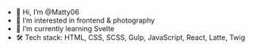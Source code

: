 - 👋 Hi, I’m @Matty06
- 👀 I’m interested in frontend & photography
- 🌱 I’m currently learning Svelte
- 🛠️ Tech stack: HTML, CSS, SCSS, Gulp, JavaScript, React, Latte, Twig
